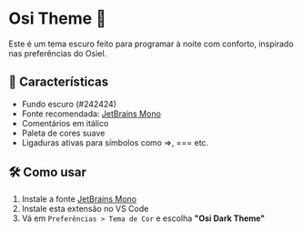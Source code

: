 # Osi Theme 🌙

Este é um tema escuro feito para programar à noite com conforto, inspirado nas preferências do Osiel.

## 🎯 Características

- Fundo escuro (#242424)
- Fonte recomendada: [JetBrains Mono](https://www.jetbrains.com/lp/mono/)
- Comentários em itálico
- Paleta de cores suave
- Ligaduras ativas para símbolos como =>, === etc.

## 🛠️ Como usar

1. Instale a fonte [JetBrains Mono](https://www.jetbrains.com/lp/mono/)
2. Instale esta extensão no VS Code
3. Vá em `Preferências > Tema de Cor` e escolha **"Osi Dark Theme"**
